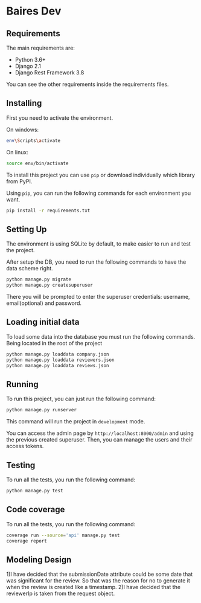 # Baires Dev

## Requirements

The main requirements are:

- Python 3.6+
- Django 2.1
- Django Rest Framework 3.8

You can see the other requirements inside the requirements files.

## Installing

First you need to activate the environment.

On windows:
```bash
env\Scripts\activate
```

On linux:
```bash
source env/bin/activate
```

To install this project you can use `pip` or download individually which library from PyPI.

Using `pip`, you can run the following commands for each environment you want.

```bash
pip install -r requirements.txt
```

## Setting Up

The environment is using SQLite by default, to make easier to run and test the project. 

After setup the DB, you need to run the following commands to have the data scheme right.

```bash
python manage.py migrate
python manage.py createsuperuser
```

There you will be prompted to enter the superuser credentials: username, email(optional)
and password.

## Loading initial data

To load some data into the database you must run the following commands. Being located in the root of the project

```bash
python manage.py loaddata company.json
python manage.py loaddata reviewers.json
python manage.py loaddata reviews.json
```

## Running

To run this project, you can just run the following command:

```bash
python manage.py runserver
```

This command will run the project in `development` mode.

You can access the admin page by `http://localhost:8000/admin` and using the previous created superuser. 
Then, you can manage the users and their access tokens.

## Testing


To run all the tests, you run the following command:

```bash
python manage.py test
```

## Code coverage


To run all the tests, you run the following command:

```bash
coverage run --source='api' manage.py test
coverage report
```

## Modeling Design

1)I have decided that the submissionDate attribute could be some date that was significant
for the review. So that was the reason for no to generate it when the review is created like a timestamp.
2)I have decided that the reviewerIp is taken from the request object.
